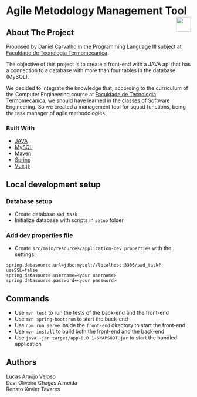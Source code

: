 # Agile Metodology Management Tool <img align="right" height="40" src="https://cdn.shortpixel.ai/client/q_glossy,ret_img,w_228,h_73/http://ftt.com.br/home/wp-content/uploads/2019/10/logo.png">

<!-- ABOUT THE PROJECT -->
## About The Project

Proposed by [Daniel Carvalho](https://github.com/danielscarvalho) in the Programming Language III subject at [Faculdade de Tecnologia Termomecanica](http://www.ftt.com.br/).

The objective of this project is to create a front-end with a JAVA api that has a connection to a database with more than four tables in the database (MySQL).

We decided to integrate the knowledge that, according to the curriculum of the Computer Engineering course at [Faculdade de Tecnologia Termomecanica](http://www.ftt.com.br/), we should have learned in the classes of Software Engineering. So we created a management tool for squad functions, being the task manager of agile methodologies.


### Built With
* [JAVA](https://https//www.java.com/)
* [MySQL](https://mysql.com/)
* [Maven](https://maven.apache.org/)
* [Spring](https://spring.io/)
* [Vue.js](https://vuejs.org/)

## Local development setup

### Database setup

- Create database `sad_task`
- Initialize database with scripts in `setup` folder

### Add dev properties file

- Create `src/main/resources/application-dev.properties` with the settings:

```properties
spring.datasource.url=jdbc:mysql://localhost:3306/sad_task?useSSL=false
spring.datasource.username=<your username>
spring.datasource.password=<your password>
```

## Commands

- Use `mvn test` to run the tests of the back-end and the front-end
- Use `mvn spring-boot:run` to start the back-end
- Use `npm run serve` inside the `front-end` directory to start the front-end
- Use `mvn install` to build both the front-end and the back-end
- Use `java -jar target/app-0.0.1-SNAPSHOT.jar` to start the bundled application


## Authors

Lucas Araújo Veloso
<br>
Davi Oliveira Chagas Almeida
<br>
Renato Xavier Tavares
